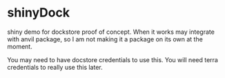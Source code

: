 # shinyDock
shiny demo for dockstore proof of concept. When it works may integrate with anvil package, so I am not making it a package on its own at the moment. 

You may need to have docstore credentials to use this. You will need terra credentials to really use this later. 
